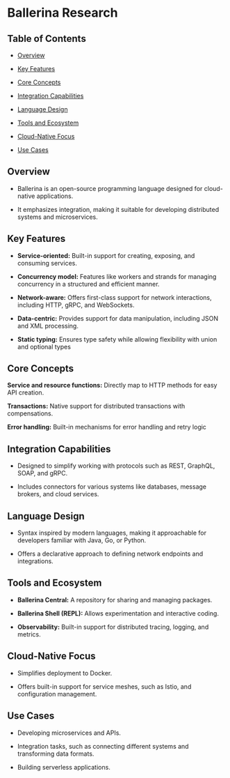# Ballerina Research

## Table of Contents

- [Overview](#overview)

- [Key Features](#key-features)

- [Core Concepts](#core-concepts)

- [Integration Capabilities](#integration-capabilities)

- [Language Design](#language-design)

- [Tools and Ecosystem](#tools-and-ecosystem)

- [Cloud-Native Focus](#cloud-native-focus)

- [Use Cases](#use-cases)

## Overview

- Ballerina is an open-source programming language designed for cloud-native applications.

- It emphasizes integration, making it suitable for developing distributed systems and microservices.

## Key Features

- **Service-oriented:** Built-in support for creating, exposing, and consuming services.

- **Concurrency model:** Features like workers and strands for managing concurrency in a structured and efficient manner.

- **Network-aware:** Offers first-class support for network interactions, including HTTP, gRPC, and WebSockets.

- **Data-centric:** Provides support for data manipulation, including JSON and XML processing.

- **Static typing:** Ensures type safety while allowing flexibility with union and optional types

## Core Concepts

**Service and resource functions:** Directly map to HTTP methods for easy API creation.

**Transactions:** Native support for distributed transactions with compensations.

**Error handling:** Built-in mechanisms for error handling and retry logic

## Integration Capabilities

- Designed to simplify working with protocols such as REST, GraphQL, SOAP, and gRPC.

- Includes connectors for various systems like databases, message brokers, and cloud services.

## Language Design

- Syntax inspired by modern languages, making it approachable for developers familiar with Java, Go, or Python.

- Offers a declarative approach to defining network endpoints and integrations.

## Tools and Ecosystem

- **Ballerina Central:** A repository for sharing and managing packages.

- **Ballerina Shell (REPL):** Allows experimentation and interactive coding.

- **Observability:** Built-in support for distributed tracing, logging, and metrics.

## Cloud-Native Focus

- Simplifies deployment to Docker.

- Offers built-in support for service meshes, such as Istio, and configuration management.

## Use Cases

- Developing microservices and APIs.

- Integration tasks, such as connecting different systems and transforming data formats.

- Building serverless applications.